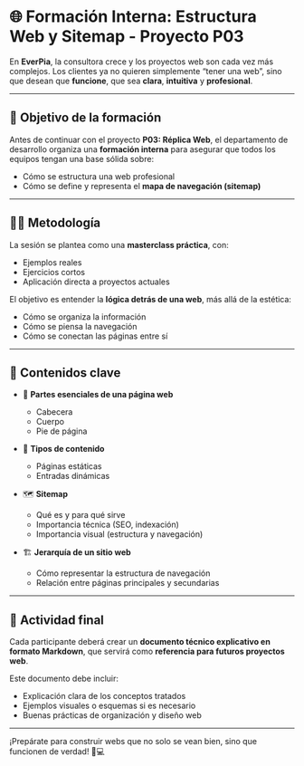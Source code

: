 # 🌐 Formación Interna: Estructura Web y Sitemap - Proyecto P03

En **EverPia**, la consultora crece y los proyectos web son cada vez más complejos. Los clientes ya no quieren simplemente “tener una web”, sino que desean que **funcione**, que sea **clara**, **intuitiva** y **profesional**.

---

## 🎯 Objetivo de la formación

Antes de continuar con el proyecto **P03: Réplica Web**, el departamento de desarrollo organiza una **formación interna** para asegurar que todos los equipos tengan una base sólida sobre:

- Cómo se estructura una web profesional
- Cómo se define y representa el **mapa de navegación (sitemap)**

---

## 🧑‍🏫 Metodología

La sesión se plantea como una **masterclass práctica**, con:

- Ejemplos reales
- Ejercicios cortos
- Aplicación directa a proyectos actuales

El objetivo es entender la **lógica detrás de una web**, más allá de la estética:

- Cómo se organiza la información
- Cómo se piensa la navegación
- Cómo se conectan las páginas entre sí

---

## 📌 Contenidos clave

- 🧱 **Partes esenciales de una página web**
  - Cabecera
  - Cuerpo
  - Pie de página

- 📄 **Tipos de contenido**
  - Páginas estáticas
  - Entradas dinámicas

- 🗺️ **Sitemap**
  - Qué es y para qué sirve
  - Importancia técnica (SEO, indexación)
  - Importancia visual (estructura y navegación)

- 🏗️ **Jerarquía de un sitio web**
  - Cómo representar la estructura de navegación
  - Relación entre páginas principales y secundarias

---

## 📝 Actividad final

Cada participante deberá crear un **documento técnico explicativo en formato Markdown**, que servirá como **referencia para futuros proyectos web**.

Este documento debe incluir:

- Explicación clara de los conceptos tratados
- Ejemplos visuales o esquemas si es necesario
- Buenas prácticas de organización y diseño web

---

¡Prepárate para construir webs que no solo se vean bien, sino que funcionen de verdad! 🚀💻

